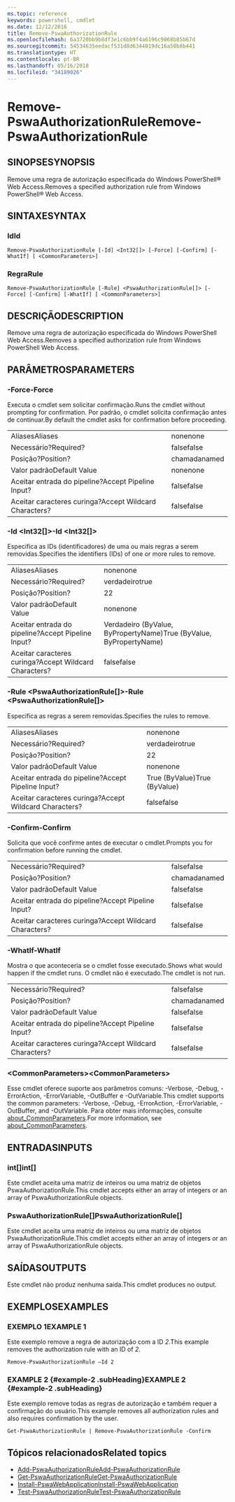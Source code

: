```yaml
---
ms.topic: reference
keywords: powershell, cmdlet
ms.date: 12/12/2016
title: Remove-PswaAuthorizationRule
ms.openlocfilehash: 6a3720bb9b8df3e1c6bb9f4a6196c9868b85b67d
ms.sourcegitcommit: 54534635eedacf531d8d6344019dc16a50b8b441
ms.translationtype: HT
ms.contentlocale: pt-BR
ms.lasthandoff: 05/16/2018
ms.locfileid: "34189026"
---
```

# <a name="remove-pswaauthorizationrule"></a><span data-ttu-id="8d8c4-103">Remove-PswaAuthorizationRule</span><span class="sxs-lookup"><span data-stu-id="8d8c4-103">Remove-PswaAuthorizationRule</span></span>

## <a name="synopsis"></a><span data-ttu-id="8d8c4-104">SINOPSE</span><span class="sxs-lookup"><span data-stu-id="8d8c4-104">SYNOPSIS</span></span>

<span data-ttu-id="8d8c4-105">Remove uma regra de autorização especificada do Windows PowerShell® Web Access.</span><span class="sxs-lookup"><span data-stu-id="8d8c4-105">Removes a specified authorization rule from Windows PowerShell® Web Access.</span></span>

## <a name="syntax"></a><span data-ttu-id="8d8c4-106">SINTAXE</span><span class="sxs-lookup"><span data-stu-id="8d8c4-106">SYNTAX</span></span>

### <a name="id"></a><span data-ttu-id="8d8c4-107">Id</span><span class="sxs-lookup"><span data-stu-id="8d8c4-107">Id</span></span>
```
Remove-PswaAuthorizationRule [-Id] <Int32[]> [-Force] [-Confirm] [-WhatIf] [ <CommonParameters>]
```

### <a name="rule"></a><span data-ttu-id="8d8c4-108">Regra</span><span class="sxs-lookup"><span data-stu-id="8d8c4-108">Rule</span></span>
```
Remove-PswaAuthorizationRule [-Rule] <PswaAuthorizationRule[]> [-Force] [-Confirm] [-WhatIf] [ <CommonParameters>]
```

## <a name="description"></a><span data-ttu-id="8d8c4-109">DESCRIÇÃO</span><span class="sxs-lookup"><span data-stu-id="8d8c4-109">DESCRIPTION</span></span>

<span data-ttu-id="8d8c4-110">Remove uma regra de autorização especificada do Windows PowerShell Web Access.</span><span class="sxs-lookup"><span data-stu-id="8d8c4-110">Removes a specified authorization rule from Windows PowerShell Web Access.</span></span>

## <a name="parameters"></a><span data-ttu-id="8d8c4-111">PARÂMETROS</span><span class="sxs-lookup"><span data-stu-id="8d8c4-111">PARAMETERS</span></span>

### <a name="-force"></a><span data-ttu-id="8d8c4-112">-Force</span><span class="sxs-lookup"><span data-stu-id="8d8c4-112">-Force</span></span>

<span data-ttu-id="8d8c4-113">Executa o cmdlet sem solicitar confirmação.</span><span class="sxs-lookup"><span data-stu-id="8d8c4-113">Runs the cmdlet without prompting for confirmation.</span></span> <span data-ttu-id="8d8c4-114">Por padrão, o cmdlet solicita confirmação antes de continuar.</span><span class="sxs-lookup"><span data-stu-id="8d8c4-114">By default the cmdlet asks for confirmation before proceeding.</span></span>

|||
|-|-|
| <span data-ttu-id="8d8c4-115">Aliases</span><span class="sxs-lookup"><span data-stu-id="8d8c4-115">Aliases</span></span>                              | <span data-ttu-id="8d8c4-116">none</span><span class="sxs-lookup"><span data-stu-id="8d8c4-116">none</span></span>                                 |
| <span data-ttu-id="8d8c4-117">Necessário?</span><span class="sxs-lookup"><span data-stu-id="8d8c4-117">Required?</span></span>                            | <span data-ttu-id="8d8c4-118">false</span><span class="sxs-lookup"><span data-stu-id="8d8c4-118">false</span></span>                                |
| <span data-ttu-id="8d8c4-119">Posição?</span><span class="sxs-lookup"><span data-stu-id="8d8c4-119">Position?</span></span>                            | <span data-ttu-id="8d8c4-120">chamada</span><span class="sxs-lookup"><span data-stu-id="8d8c4-120">named</span></span>                                |
| <span data-ttu-id="8d8c4-121">Valor padrão</span><span class="sxs-lookup"><span data-stu-id="8d8c4-121">Default Value</span></span>                        | <span data-ttu-id="8d8c4-122">none</span><span class="sxs-lookup"><span data-stu-id="8d8c4-122">none</span></span>                                 |
| <span data-ttu-id="8d8c4-123">Aceitar entrada do pipeline?</span><span class="sxs-lookup"><span data-stu-id="8d8c4-123">Accept Pipeline Input?</span></span>               | <span data-ttu-id="8d8c4-124">false</span><span class="sxs-lookup"><span data-stu-id="8d8c4-124">false</span></span>                                |
| <span data-ttu-id="8d8c4-125">Aceitar caracteres curinga?</span><span class="sxs-lookup"><span data-stu-id="8d8c4-125">Accept Wildcard Characters?</span></span>          | <span data-ttu-id="8d8c4-126">false</span><span class="sxs-lookup"><span data-stu-id="8d8c4-126">false</span></span>                                |

### <a name="-id-ltint32gt"></a><span data-ttu-id="8d8c4-127">-Id &lt;Int32\[\]&gt;</span><span class="sxs-lookup"><span data-stu-id="8d8c4-127">-Id &lt;Int32\[\]&gt;</span></span>

<span data-ttu-id="8d8c4-128">Especifica as IDs (identificadores) de uma ou mais regras a serem removidas.</span><span class="sxs-lookup"><span data-stu-id="8d8c4-128">Specifies the identifiers (IDs) of one or more rules to remove.</span></span>

|||
|-|-|
| <span data-ttu-id="8d8c4-129">Aliases</span><span class="sxs-lookup"><span data-stu-id="8d8c4-129">Aliases</span></span>                              | <span data-ttu-id="8d8c4-130">none</span><span class="sxs-lookup"><span data-stu-id="8d8c4-130">none</span></span>                                 |
| <span data-ttu-id="8d8c4-131">Necessário?</span><span class="sxs-lookup"><span data-stu-id="8d8c4-131">Required?</span></span>                            | <span data-ttu-id="8d8c4-132">verdadeiro</span><span class="sxs-lookup"><span data-stu-id="8d8c4-132">true</span></span>                                 |
| <span data-ttu-id="8d8c4-133">Posição?</span><span class="sxs-lookup"><span data-stu-id="8d8c4-133">Position?</span></span>                            | <span data-ttu-id="8d8c4-134">2</span><span class="sxs-lookup"><span data-stu-id="8d8c4-134">2</span></span>                                    |
| <span data-ttu-id="8d8c4-135">Valor padrão</span><span class="sxs-lookup"><span data-stu-id="8d8c4-135">Default Value</span></span>                        | <span data-ttu-id="8d8c4-136">none</span><span class="sxs-lookup"><span data-stu-id="8d8c4-136">none</span></span>                                 |
| <span data-ttu-id="8d8c4-137">Aceitar entrada do pipeline?</span><span class="sxs-lookup"><span data-stu-id="8d8c4-137">Accept Pipeline Input?</span></span>               | <span data-ttu-id="8d8c4-138">Verdadeiro (ByValue, ByPropertyName)</span><span class="sxs-lookup"><span data-stu-id="8d8c4-138">True (ByValue, ByPropertyName)</span></span>       |
| <span data-ttu-id="8d8c4-139">Aceitar caracteres curinga?</span><span class="sxs-lookup"><span data-stu-id="8d8c4-139">Accept Wildcard Characters?</span></span>          | <span data-ttu-id="8d8c4-140">false</span><span class="sxs-lookup"><span data-stu-id="8d8c4-140">false</span></span>                                |

### <a name="-rule-ltpswaauthorizationrulegt"></a><span data-ttu-id="8d8c4-141">-Rule &lt;PswaAuthorizationRule\[\]&gt;</span><span class="sxs-lookup"><span data-stu-id="8d8c4-141">-Rule &lt;PswaAuthorizationRule\[\]&gt;</span></span>

<span data-ttu-id="8d8c4-142">Especifica as regras a serem removidas.</span><span class="sxs-lookup"><span data-stu-id="8d8c4-142">Specifies the rules to remove.</span></span>

|||
|-|-|
| <span data-ttu-id="8d8c4-143">Aliases</span><span class="sxs-lookup"><span data-stu-id="8d8c4-143">Aliases</span></span>                              | <span data-ttu-id="8d8c4-144">none</span><span class="sxs-lookup"><span data-stu-id="8d8c4-144">none</span></span>                                 |
| <span data-ttu-id="8d8c4-145">Necessário?</span><span class="sxs-lookup"><span data-stu-id="8d8c4-145">Required?</span></span>                            | <span data-ttu-id="8d8c4-146">verdadeiro</span><span class="sxs-lookup"><span data-stu-id="8d8c4-146">true</span></span>                                 |
| <span data-ttu-id="8d8c4-147">Posição?</span><span class="sxs-lookup"><span data-stu-id="8d8c4-147">Position?</span></span>                            | <span data-ttu-id="8d8c4-148">2</span><span class="sxs-lookup"><span data-stu-id="8d8c4-148">2</span></span>                                    |
| <span data-ttu-id="8d8c4-149">Valor padrão</span><span class="sxs-lookup"><span data-stu-id="8d8c4-149">Default Value</span></span>                        | <span data-ttu-id="8d8c4-150">none</span><span class="sxs-lookup"><span data-stu-id="8d8c4-150">none</span></span>                                 |
| <span data-ttu-id="8d8c4-151">Aceitar entrada do pipeline?</span><span class="sxs-lookup"><span data-stu-id="8d8c4-151">Accept Pipeline Input?</span></span>               | <span data-ttu-id="8d8c4-152">True (ByValue)</span><span class="sxs-lookup"><span data-stu-id="8d8c4-152">True (ByValue)</span></span>                       |
| <span data-ttu-id="8d8c4-153">Aceitar caracteres curinga?</span><span class="sxs-lookup"><span data-stu-id="8d8c4-153">Accept Wildcard Characters?</span></span>          | <span data-ttu-id="8d8c4-154">false</span><span class="sxs-lookup"><span data-stu-id="8d8c4-154">false</span></span>                                |

### <a name="-confirm"></a><span data-ttu-id="8d8c4-155">-Confirm</span><span class="sxs-lookup"><span data-stu-id="8d8c4-155">-Confirm</span></span>

<span data-ttu-id="8d8c4-156">Solicita que você confirme antes de executar o cmdlet.</span><span class="sxs-lookup"><span data-stu-id="8d8c4-156">Prompts you for confirmation before running the cmdlet.</span></span>

|||
|-|-|
| <span data-ttu-id="8d8c4-157">Necessário?</span><span class="sxs-lookup"><span data-stu-id="8d8c4-157">Required?</span></span>                            | <span data-ttu-id="8d8c4-158">false</span><span class="sxs-lookup"><span data-stu-id="8d8c4-158">false</span></span>                                |
| <span data-ttu-id="8d8c4-159">Posição?</span><span class="sxs-lookup"><span data-stu-id="8d8c4-159">Position?</span></span>                            | <span data-ttu-id="8d8c4-160">chamada</span><span class="sxs-lookup"><span data-stu-id="8d8c4-160">named</span></span>                                |
| <span data-ttu-id="8d8c4-161">Valor padrão</span><span class="sxs-lookup"><span data-stu-id="8d8c4-161">Default Value</span></span>                        | <span data-ttu-id="8d8c4-162">false</span><span class="sxs-lookup"><span data-stu-id="8d8c4-162">false</span></span>                                |
| <span data-ttu-id="8d8c4-163">Aceitar entrada do pipeline?</span><span class="sxs-lookup"><span data-stu-id="8d8c4-163">Accept Pipeline Input?</span></span>               | <span data-ttu-id="8d8c4-164">false</span><span class="sxs-lookup"><span data-stu-id="8d8c4-164">false</span></span>                                |
| <span data-ttu-id="8d8c4-165">Aceitar caracteres curinga?</span><span class="sxs-lookup"><span data-stu-id="8d8c4-165">Accept Wildcard Characters?</span></span>          | <span data-ttu-id="8d8c4-166">false</span><span class="sxs-lookup"><span data-stu-id="8d8c4-166">false</span></span>                                |

### <a name="-whatif"></a><span data-ttu-id="8d8c4-167">-WhatIf</span><span class="sxs-lookup"><span data-stu-id="8d8c4-167">-WhatIf</span></span>

<span data-ttu-id="8d8c4-168">Mostra o que aconteceria se o cmdlet fosse executado.</span><span class="sxs-lookup"><span data-stu-id="8d8c4-168">Shows what would happen if the cmdlet runs.</span></span> <span data-ttu-id="8d8c4-169">O cmdlet não é executado.</span><span class="sxs-lookup"><span data-stu-id="8d8c4-169">The cmdlet is not run.</span></span>

|||
|-|-|
| <span data-ttu-id="8d8c4-170">Necessário?</span><span class="sxs-lookup"><span data-stu-id="8d8c4-170">Required?</span></span>                            | <span data-ttu-id="8d8c4-171">false</span><span class="sxs-lookup"><span data-stu-id="8d8c4-171">false</span></span>                                |
| <span data-ttu-id="8d8c4-172">Posição?</span><span class="sxs-lookup"><span data-stu-id="8d8c4-172">Position?</span></span>                            | <span data-ttu-id="8d8c4-173">chamada</span><span class="sxs-lookup"><span data-stu-id="8d8c4-173">named</span></span>                                |
| <span data-ttu-id="8d8c4-174">Valor padrão</span><span class="sxs-lookup"><span data-stu-id="8d8c4-174">Default Value</span></span>                        | <span data-ttu-id="8d8c4-175">false</span><span class="sxs-lookup"><span data-stu-id="8d8c4-175">false</span></span>                                |
| <span data-ttu-id="8d8c4-176">Aceitar entrada do pipeline?</span><span class="sxs-lookup"><span data-stu-id="8d8c4-176">Accept Pipeline Input?</span></span>               | <span data-ttu-id="8d8c4-177">false</span><span class="sxs-lookup"><span data-stu-id="8d8c4-177">false</span></span>                                |
| <span data-ttu-id="8d8c4-178">Aceitar caracteres curinga?</span><span class="sxs-lookup"><span data-stu-id="8d8c4-178">Accept Wildcard Characters?</span></span>          | <span data-ttu-id="8d8c4-179">false</span><span class="sxs-lookup"><span data-stu-id="8d8c4-179">false</span></span>                                |

### <a name="ltcommonparametersgt"></a><span data-ttu-id="8d8c4-180">&lt;CommonParameters&gt;</span><span class="sxs-lookup"><span data-stu-id="8d8c4-180">&lt;CommonParameters&gt;</span></span>

<span data-ttu-id="8d8c4-181">Esse cmdlet oferece suporte aos parâmetros comuns: -Verbose, -Debug, -ErrorAction, -ErrorVariable, -OutBuffer e -OutVariable.</span><span class="sxs-lookup"><span data-stu-id="8d8c4-181">This cmdlet supports the common parameters: -Verbose, -Debug, -ErrorAction, -ErrorVariable, -OutBuffer, and -OutVariable.</span></span>
<span data-ttu-id="8d8c4-182">Para obter mais informações, consulte [about_CommonParameters](http://go.microsoft.com/fwlink/p/?LinkID=113216).</span><span class="sxs-lookup"><span data-stu-id="8d8c4-182">For more information, see [about_CommonParameters](http://go.microsoft.com/fwlink/p/?LinkID=113216).</span></span>

## <a name="inputs"></a><span data-ttu-id="8d8c4-183">ENTRADAS</span><span class="sxs-lookup"><span data-stu-id="8d8c4-183">INPUTS</span></span>

### <a name="int"></a><span data-ttu-id="8d8c4-184">int\[\]</span><span class="sxs-lookup"><span data-stu-id="8d8c4-184">int\[\]</span></span>

<span data-ttu-id="8d8c4-185">Este cmdlet aceita uma matriz de inteiros ou uma matriz de objetos PswaAuthorizationRule.</span><span class="sxs-lookup"><span data-stu-id="8d8c4-185">This cmdlet accepts either an array of integers or an array of PswaAuthorizationRule objects.</span></span>

### <a name="pswaauthorizationrule"></a><span data-ttu-id="8d8c4-186">PswaAuthorizationRule\[\]</span><span class="sxs-lookup"><span data-stu-id="8d8c4-186">PswaAuthorizationRule\[\]</span></span>

<span data-ttu-id="8d8c4-187">Este cmdlet aceita uma matriz de inteiros ou uma matriz de objetos PswaAuthorizationRule.</span><span class="sxs-lookup"><span data-stu-id="8d8c4-187">This cmdlet accepts either an array of integers or an array of PswaAuthorizationRule objects.</span></span>

## <a name="outputs"></a><span data-ttu-id="8d8c4-188">SAÍDAS</span><span class="sxs-lookup"><span data-stu-id="8d8c4-188">OUTPUTS</span></span>

<span data-ttu-id="8d8c4-189">Este cmdlet não produz nenhuma saída.</span><span class="sxs-lookup"><span data-stu-id="8d8c4-189">This cmdlet produces no output.</span></span>

## <a name="examples"></a><span data-ttu-id="8d8c4-190">EXEMPLOS</span><span class="sxs-lookup"><span data-stu-id="8d8c4-190">EXAMPLES</span></span>

### <a name="example-1"></a><span data-ttu-id="8d8c4-191">EXEMPLO 1</span><span class="sxs-lookup"><span data-stu-id="8d8c4-191">EXAMPLE 1</span></span>

<span data-ttu-id="8d8c4-192">Este exemplo remove a regra de autorização com a ID *2*.</span><span class="sxs-lookup"><span data-stu-id="8d8c4-192">This example removes the authorization rule with an ID of *2*.</span></span>

```
Remove-PswaAuthorizationRule –Id 2
```

### <a name="example-2-example-2-subheading"></a><span data-ttu-id="8d8c4-193">EXAMPLE 2 {#example-2 .subHeading}</span><span class="sxs-lookup"><span data-stu-id="8d8c4-193">EXAMPLE 2 {#example-2 .subHeading}</span></span>

<span data-ttu-id="8d8c4-194">Este exemplo remove todas as regras de autorização e também requer a confirmação do usuário.</span><span class="sxs-lookup"><span data-stu-id="8d8c4-194">This example removes all authorization rules and also requires confirmation by the user.</span></span>

```
Get-PswaAuthorizationRule | Remove-PswaAuthorizationRule -Confirm
```

## <a name="related-topics"></a><span data-ttu-id="8d8c4-195">Tópicos relacionados</span><span class="sxs-lookup"><span data-stu-id="8d8c4-195">Related topics</span></span>

- [<span data-ttu-id="8d8c4-196">Add-PswaAuthorizationRule</span><span class="sxs-lookup"><span data-stu-id="8d8c4-196">Add-PswaAuthorizationRule</span></span>](add-pswaauthorizationrule.md)
- [<span data-ttu-id="8d8c4-197">Get-PswaAuthorizationRule</span><span class="sxs-lookup"><span data-stu-id="8d8c4-197">Get-PswaAuthorizationRule</span></span>](get-pswaauthorizationrule.md)
- [<span data-ttu-id="8d8c4-198">Install-PswaWebApplication</span><span class="sxs-lookup"><span data-stu-id="8d8c4-198">Install-PswaWebApplication</span></span>](install-pswawebapplication.md)
- [<span data-ttu-id="8d8c4-199">Test-PswaAuthorizationRule</span><span class="sxs-lookup"><span data-stu-id="8d8c4-199">Test-PswaAuthorizationRule</span></span>](test-pswaauthorizationrule.md)